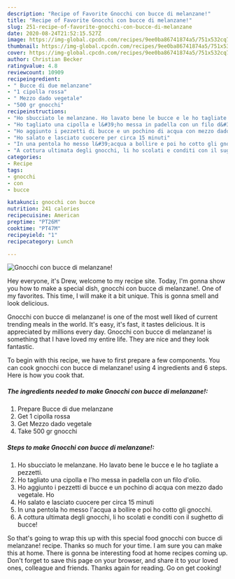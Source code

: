 ```yaml
---
description: "Recipe of Favorite Gnocchi con bucce di melanzane!"
title: "Recipe of Favorite Gnocchi con bucce di melanzane!"
slug: 251-recipe-of-favorite-gnocchi-con-bucce-di-melanzane
date: 2020-08-24T21:52:15.527Z
image: https://img-global.cpcdn.com/recipes/9ee0ba86741874a5/751x532cq70/gnocchi-con-bucce-di-melanzane-recipe-main-photo.jpg
thumbnail: https://img-global.cpcdn.com/recipes/9ee0ba86741874a5/751x532cq70/gnocchi-con-bucce-di-melanzane-recipe-main-photo.jpg
cover: https://img-global.cpcdn.com/recipes/9ee0ba86741874a5/751x532cq70/gnocchi-con-bucce-di-melanzane-recipe-main-photo.jpg
author: Christian Becker
ratingvalue: 4.8
reviewcount: 10909
recipeingredient:
- " Bucce di due melanzane"
- "1 cipolla rossa"
- " Mezzo dado vegetale"
- "500 gr gnocchi"
recipeinstructions:
- "Ho sbucciato le melanzane. Ho lavato bene le bucce e le ho tagliate a pezzetti."
- "Ho tagliato una cipolla e l&#39;ho messa in padella con un filo d&#39;olio."
- "Ho aggiunto i pezzetti di bucce e un pochino di acqua con mezzo dado vegetale. Ho"
- "Ho salato e lasciato cuocere per circa 15 minuti"
- "In una pentola ho messo l&#39;acqua a bollire e poi ho cotto gli gnocchi."
- "A cottura ultimata degli gnocchi, li ho scolati e conditi con il sughetto di bucce!"
categories:
- Recipe
tags:
- gnocchi
- con
- bucce

katakunci: gnocchi con bucce 
nutrition: 241 calories
recipecuisine: American
preptime: "PT26M"
cooktime: "PT47M"
recipeyield: "1"
recipecategory: Lunch

---
```



![Gnocchi con bucce di melanzane!](https://img-global.cpcdn.com/recipes/9ee0ba86741874a5/751x532cq70/gnocchi-con-bucce-di-melanzane-recipe-main-photo.jpg)

Hey everyone, it's Drew, welcome to my recipe site. Today, I'm gonna show you how to make a special dish, gnocchi con bucce di melanzane!. One of my favorites. This time, I will make it a bit unique. This is gonna smell and look delicious.

Gnocchi con bucce di melanzane! is one of the most well liked of current trending meals in the world. It's easy, it's fast, it tastes delicious. It is appreciated by millions every day. Gnocchi con bucce di melanzane! is something that I have loved my entire life. They are nice and they look fantastic.




To begin with this recipe, we have to first prepare a few components. You can cook gnocchi con bucce di melanzane! using 4 ingredients and 6 steps. Here is how you cook that.

<!--inarticleads1-->

##### The ingredients needed to make Gnocchi con bucce di melanzane!:

1. Prepare  Bucce di due melanzane
1. Get 1 cipolla rossa
1. Get  Mezzo dado vegetale
1. Take 500 gr gnocchi




<!--inarticleads2-->

##### Steps to make Gnocchi con bucce di melanzane!:

1. Ho sbucciato le melanzane. Ho lavato bene le bucce e le ho tagliate a pezzetti.
1. Ho tagliato una cipolla e l&#39;ho messa in padella con un filo d&#39;olio.
1. Ho aggiunto i pezzetti di bucce e un pochino di acqua con mezzo dado vegetale. Ho
1. Ho salato e lasciato cuocere per circa 15 minuti
1. In una pentola ho messo l&#39;acqua a bollire e poi ho cotto gli gnocchi.
1. A cottura ultimata degli gnocchi, li ho scolati e conditi con il sughetto di bucce!




So that's going to wrap this up with this special food gnocchi con bucce di melanzane! recipe. Thanks so much for your time. I am sure you can make this at home. There is gonna be interesting food at home recipes coming up. Don't forget to save this page on your browser, and share it to your loved ones, colleague and friends. Thanks again for reading. Go on get cooking!
